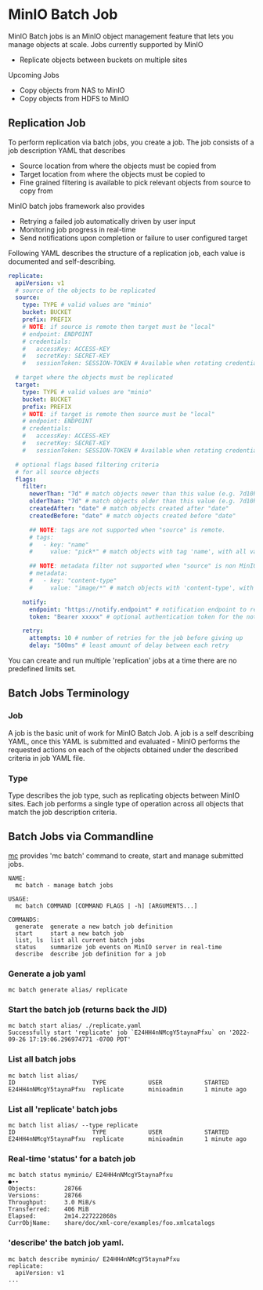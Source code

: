 # MinIO Batch Job
MinIO Batch jobs is an MinIO object management feature that lets you manage objects at scale. Jobs currently supported by MinIO

- Replicate objects between buckets on multiple sites

Upcoming Jobs

- Copy objects from NAS to MinIO
- Copy objects from HDFS to MinIO

## Replication Job
To perform replication via batch jobs, you create a job. The job consists of a job description YAML that describes

- Source location from where the objects must be copied from
- Target location from where the objects must be copied to
- Fine grained filtering is available to pick relevant objects from source to copy from

MinIO batch jobs framework also provides

- Retrying a failed job automatically driven by user input
- Monitoring job progress in real-time
- Send notifications upon completion or failure to user configured target

Following YAML describes the structure of a replication job, each value is documented and self-describing.

```yaml
replicate:
  apiVersion: v1
  # source of the objects to be replicated
  source:
	type: TYPE # valid values are "minio"
	bucket: BUCKET
	prefix: PREFIX
	# NOTE: if source is remote then target must be "local"
	# endpoint: ENDPOINT
	# credentials:
	#   accessKey: ACCESS-KEY
	#   secretKey: SECRET-KEY
	#   sessionToken: SESSION-TOKEN # Available when rotating credentials are used

  # target where the objects must be replicated
  target:
	type: TYPE # valid values are "minio"
	bucket: BUCKET
	prefix: PREFIX
	# NOTE: if target is remote then source must be "local"
	# endpoint: ENDPOINT
	# credentials:
	#   accessKey: ACCESS-KEY
	#   secretKey: SECRET-KEY
	#   sessionToken: SESSION-TOKEN # Available when rotating credentials are used

  # optional flags based filtering criteria
  # for all source objects
  flags:
	filter:
	  newerThan: "7d" # match objects newer than this value (e.g. 7d10h31s)
	  olderThan: "7d" # match objects older than this value (e.g. 7d10h31s)
	  createdAfter: "date" # match objects created after "date"
	  createdBefore: "date" # match objects created before "date"

	  ## NOTE: tags are not supported when "source" is remote.
	  # tags:
	  #   - key: "name"
	  #     value: "pick*" # match objects with tag 'name', with all values starting with 'pick'

	  ## NOTE: metadata filter not supported when "source" is non MinIO.
	  # metadata:
	  #   - key: "content-type"
	  #     value: "image/*" # match objects with 'content-type', with all values starting with 'image/'

	notify:
	  endpoint: "https://notify.endpoint" # notification endpoint to receive job status events
	  token: "Bearer xxxxx" # optional authentication token for the notification endpoint

	retry:
	  attempts: 10 # number of retries for the job before giving up
	  delay: "500ms" # least amount of delay between each retry
```

You can create and run multiple 'replication' jobs at a time there are no predefined limits set.

## Batch Jobs Terminology

### Job
A job is the basic unit of work for MinIO Batch Job. A job is a self describing YAML, once this YAML is submitted and evaluated - MinIO performs the requested actions on each of the objects obtained under the described criteria in job YAML file.

### Type
Type describes the job type, such as replicating objects between MinIO sites. Each job performs a single type of operation across all objects that match the job description criteria.

## Batch Jobs via Commandline
[mc](http://github.com/minio/mc) provides 'mc batch' command to create, start and manage submitted jobs.

```
NAME:
  mc batch - manage batch jobs

USAGE:
  mc batch COMMAND [COMMAND FLAGS | -h] [ARGUMENTS...]

COMMANDS:
  generate  generate a new batch job definition
  start     start a new batch job
  list, ls  list all current batch jobs
  status    summarize job events on MinIO server in real-time
  describe  describe job definition for a job
```

### Generate a job yaml
```
mc batch generate alias/ replicate
```

### Start the batch job (returns back the JID)
```
mc batch start alias/ ./replicate.yaml
Successfully start 'replicate' job `E24HH4nNMcgY5taynaPfxu` on '2022-09-26 17:19:06.296974771 -0700 PDT'
```

### List all batch jobs
```
mc batch list alias/
ID                      TYPE            USER            STARTED
E24HH4nNMcgY5taynaPfxu  replicate       minioadmin      1 minute ago
```

### List all 'replicate' batch jobs
```
mc batch list alias/ --type replicate
ID                      TYPE            USER            STARTED
E24HH4nNMcgY5taynaPfxu  replicate       minioadmin      1 minute ago
```

### Real-time 'status' for a batch job
```
mc batch status myminio/ E24HH4nNMcgY5taynaPfxu
●∙∙
Objects:        28766
Versions:       28766
Throughput:     3.0 MiB/s
Transferred:    406 MiB
Elapsed:        2m14.227222868s
CurrObjName:    share/doc/xml-core/examples/foo.xmlcatalogs
```

### 'describe' the batch job yaml.
```
mc batch describe myminio/ E24HH4nNMcgY5taynaPfxu
replicate:
  apiVersion: v1
...
```
